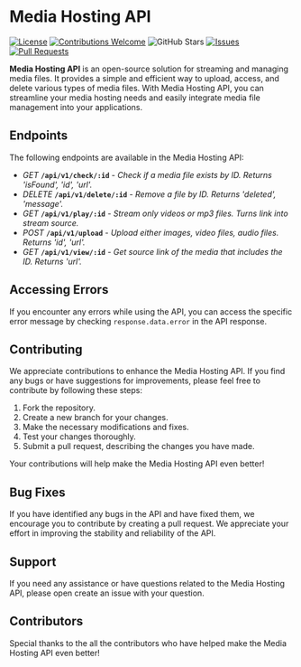 # Media Hosting API

[![License](https://img.shields.io/badge/license-MIT-blue.svg)](https://github.com/SxMAbel/media_hosting_api/blob/main/LICENSE) 
[![Contributions Welcome](https://img.shields.io/badge/contributions-welcome-brightgreen.svg)](https://github.com/SxMAbel/media_hosting_api/pulls)
![GitHub Stars](https://img.shields.io/github/stars/SxMAbel/media_hosting_api.svg)
[![Issues](https://img.shields.io/github/issues/SxMAbel/media_hosting_api.svg)](https://github.com/SxMAbel/media_hosting_api/issues)
[![Pull Requests](https://img.shields.io/github/issues-pr/SxMAbel/media_hosting_api.svg)](https://github.com/SxMAbel/media_hosting_api/pulls)

**Media Hosting API** is an open-source solution for streaming and managing media files. It provides a simple and efficient way to upload, access, and delete various types of media files. With Media Hosting API, you can streamline your media hosting needs and easily integrate media file management into your applications.

## Endpoints

The following endpoints are available in the Media Hosting API:

- _GET_ **`/api/v1/check/:id`** - _Check if a media file exists by ID. Returns 'isFound', 'id', 'url'._
- _DELETE_ **`/api/v1/delete/:id`** - _Remove a file by ID. Returns 'deleted', 'message'._
- _GET_ **`/api/v1/play/:id`** - _Stream only videos or mp3 files. Turns link into stream source._
- _POST_ **`/api/v1/upload`** - _Upload either images, video files, audio files. Returns 'id', 'url'._
- _GET_ **`/api/v1/view/:id`** - _Get source link of the media that includes the ID. Returns 'url'._


## Accessing Errors

If you encounter any errors while using the API, you can access the specific error message by checking `response.data.error` in the API response.

## Contributing

We appreciate contributions to enhance the Media Hosting API. If you find any bugs or have suggestions for improvements, please feel free to contribute by following these steps:

1. Fork the repository.
2. Create a new branch for your changes.
3. Make the necessary modifications and fixes.
4. Test your changes thoroughly.
5. Submit a pull request, describing the changes you have made.

Your contributions will help make the Media Hosting API even better!

## Bug Fixes

If you have identified any bugs in the API and have fixed them, we encourage you to contribute by creating a pull request. We appreciate your effort in improving the stability and reliability of the API.

## Support

If you need any assistance or have questions related to the Media Hosting API, please open create an issue with your question. 

## Contributors
Special thanks to the all the contributors who have helped make the Media Hosting API even better!
<!-- CONTRIBUTORS_START -->  


<!-- CONTRIBUTORS_END -->
